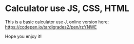 # Calculator use JS, CSS, HTML

This is a basic calculator use J, online version here: https://codepen.io/tardigrades2/pen/rzYNWE

Hope you enjoy it!
